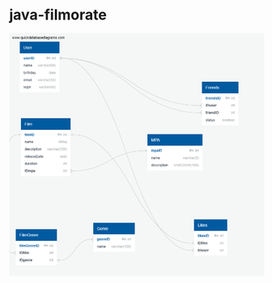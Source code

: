 # java-filmorate
![This is an image of DB](https://github.com/JustAlexB/java-filmorate/blob/99c5a8c1142c11599a4b8c46d62cdbe7adbaa061/FilmorateDB.png)